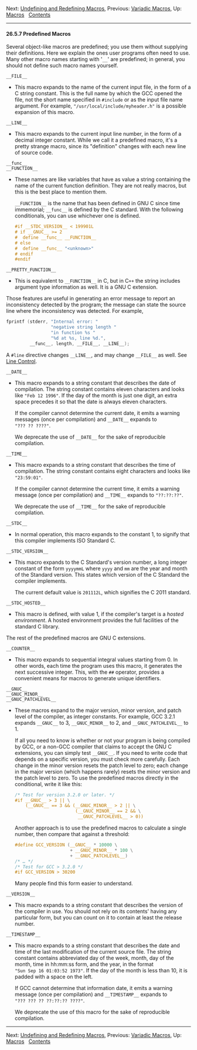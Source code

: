 Next: [Undefining and Redefining
Macros](Undefining-and-Redefining-Macros.md), Previous: [Variadic
Macros](Variadic-Macros.md), Up: [Macros](Macros.md)  
[Contents](index.md#SEC_Contents "Table of contents")  

------------------------------------------------------------------------


#### 26.5.7 Predefined Macros 


Several object-like macros are predefined; you use them without
supplying their definitions. Here we explain the ones user programs
often need to use. Many other macro names starting with '`__`'
are predefined; in general, you should not define such macro names
yourself.

`__FILE__`

-   This macro expands to the name of the current input file, in the
    form of a C string constant. This is the full name by which the GCC
    opened the file, not the short name specified in `#include` or as
    the input file name argument. For example,
    `"/usr/local/include/myheader.h"` is a possible expansion of this
    macro.

`__LINE__`

-   This macro expands to the current input line number, in the form of
    a decimal integer constant. While we call it a predefined macro,
    it's a pretty strange macro, since its "definition" changes with
    each new line of source code.

`__func__`\
`__FUNCTION__`

-   These names are like variables that have as value a string
    containing the name of the current function definition. They are not
    really macros, but this is the best place to mention them.

    `__FUNCTION__` is the name that has been defined in GNU C since time
    immemorial; `__func__` is defined by the C standard. With the
    following conditionals, you can use whichever one is defined.

    
    ``` C
    #if __STDC_VERSION__ < 199901L
    # if __GNUC__ >= 2
    #  define __func__ __FUNCTION__
    # else
    #  define __func__ "<unknown>"
    # endif
    #endif
    ```
    

`__PRETTY_FUNCTION__`

-   This is equivalent to `__FUNCTION__` in C, but in C`++` the string
    includes argument type information as well. It is a GNU C extension.

Those features are useful in generating an error message to report an
inconsistency detected by the program; the message can state the source
line where the inconsistency was detected. For example,

``` C
fprintf (stderr, "Internal error: "
                 "negative string length "
                 "in function %s "
                 "%d at %s, line %d.",
         __func__, length, __FILE__, __LINE__);
```

A `#line` directive changes `__LINE__`, and may change `__FILE__` as
well. See [Line Control](Line-Control.md).

`__DATE__`

-   This macro expands to a string constant that describes the date of
    compilation. The string constant contains eleven characters and
    looks like `"Feb 12 1996"`. If the day of the month is just one
    digit, an extra space precedes it so that the date is always eleven
    characters.

    If the compiler cannot determine the current date, it emits a
    warning messages (once per compilation) and `__DATE__` expands to
    `"??? ?? ????"`.

    We deprecate the use of `__DATE__` for the sake of reproducible
    compilation.

`__TIME__`

-   This macro expands to a string constant that describes the time of
    compilation. The string constant contains eight characters and looks
    like `"23:59:01"`.

    If the compiler cannot determine the current time, it emits a
    warning message (once per compilation) and `__TIME__` expands to
    `"??:??:??"`.

    We deprecate the use of `__TIME__` for the sake of reproducible
    compilation.

`__STDC__`

-   In normal operation, this macro expands to the constant 1, to
    signify that this compiler implements ISO Standard C.

`__STDC_VERSION__`

-   This macro expands to the C Standard's version number, a long
    integer constant of the form `yyyymmL` where `yyyy` and
    `mm` are the year and month of the Standard version. This
    states which version of the C Standard the compiler implements.

    The current default value is `201112L`, which signifies the C 2011
    standard.

`__STDC_HOSTED__`

-   This macro is defined, with value 1, if the compiler's target is a
    *hosted environment*. A hosted environment provides the full
    facilities of the standard C library.

The rest of the predefined macros are GNU C extensions.

`__COUNTER__`

-   This macro expands to sequential integral values starting from 0. In
    other words, each time the program uses this macro, it generates the
    next successive integer. This, with the `##` operator, provides a
    convenient means for macros to generate unique identifiers.

`__GNUC__`\
`__GNUC_MINOR__`\
`__GNUC_PATCHLEVEL__`

-   These macros expand to the major version, minor version, and patch
    level of the compiler, as integer constants. For example, GCC 3.2.1
    expands `__GNUC__` to 3, `__GNUC_MINOR__` to 2, and
    `__GNUC_PATCHLEVEL__` to 1.

    If all you need to know is whether or not your program is being
    compiled by GCC, or a non-GCC compiler that claims to accept the GNU
    C extensions, you can simply test `__GNUC__`. If you need to write
    code that depends on a specific version, you must check more
    carefully. Each change in the minor version resets the patch level
    to zero; each change in the major version (which happens rarely)
    resets the minor version and the patch level to zero. To use the
    predefined macros directly in the conditional, write it like this:

    
    ``` C
    /* Test for version 3.2.0 or later. */
    #if __GNUC__ > 3 || \
        (__GNUC__ == 3 && (__GNUC_MINOR__ > 2 || \
                           (__GNUC_MINOR__ == 2 && \
                            __GNUC_PATCHLEVEL__ > 0))
    ```
    

    Another approach is to use the predefined macros to calculate a
    single number, then compare that against a threshold:

    
    ``` C
    #define GCC_VERSION (__GNUC__ * 10000 \
                         + __GNUC_MINOR__ * 100 \
                         + __GNUC_PATCHLEVEL__)
    /* … */
    /* Test for GCC > 3.2.0 */
    #if GCC_VERSION > 30200
    ```
    

    Many people find this form easier to understand.

`__VERSION__`

-   This macro expands to a string constant that describes the version
    of the compiler in use. You should not rely on its contents' having
    any particular form, but you can count on it to contain at least the
    release number.

`__TIMESTAMP__`

-   This macro expands to a string constant that describes the date and
    time of the last modification of the current source file. The string
    constant contains abbreviated day of the week, month, day of the
    month, time in hh:mm:ss form, and the year, in the format
    `"Sun Sep 16 01:03:52 1973"`. If the day of the month is less than
    10, it is padded with a space on the left.

    If GCC cannot determine that information date, it emits a warning
    message (once per compilation) and `__TIMESTAMP__` expands to
    `"??? ??? ?? ??:??:?? ????"`.

    We deprecate the use of this macro for the sake of reproducible
    compilation.

------------------------------------------------------------------------

Next: [Undefining and Redefining
Macros](Undefining-and-Redefining-Macros.md), Previous: [Variadic
Macros](Variadic-Macros.md), Up: [Macros](Macros.md)  
[Contents](index.md#SEC_Contents "Table of contents")  
